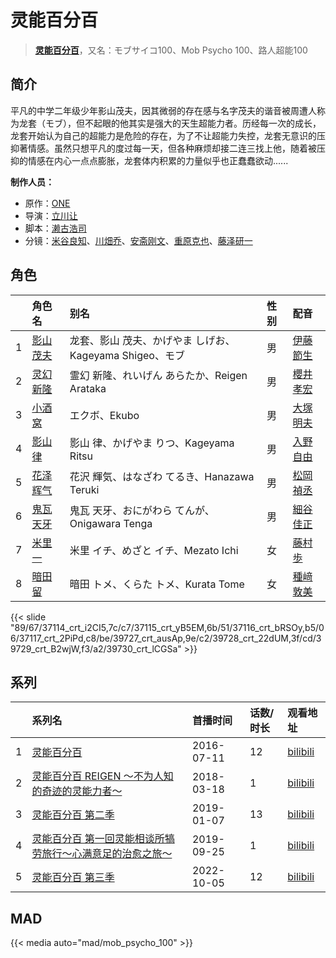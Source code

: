 # 灵能百分百


> <u>**[灵能百分百](http://bgm.tv/subject/158316)**</u>，又名：モブサイコ100、Mob Psycho 100、路人超能100

## 简介


平凡的中学二年级少年影山茂夫，因其微弱的存在感与名字茂夫的谐音被周遭人称为龙套（モブ），但不起眼的他其实是强大的天生超能力者。历经每一次的成长，龙套开始认为自己的超能力是危险的存在，为了不让超能力失控，龙套无意识的压抑著情感。虽然只想平凡的度过每一天，但各种麻烦却接二连三找上他，随着被压抑的情感在内心一点点膨胀，龙套体内积累的力量似乎也正蠢蠢欲动......

**制作人员：**
- 原作：[ONE](http://bgm.tv/person/8513)
- 导演：[立川让](http://bgm.tv/person/12410)
- 脚本：[濑古浩司](http://bgm.tv/person/15614)
- 分镜：[米谷良知](http://bgm.tv/person/1270)、[川畑乔](http://bgm.tv/person/14725)、[安斋刚文](http://bgm.tv/person/12750)、[重原克也](http://bgm.tv/person/19376)、[藤泽研一](http://bgm.tv/person/12488)

## 角色

|     |   角色名   |   别名  | 性别 |  配音  |
|:--- |:------  |:----      |:---  |:--   |
| 1 | [影山茂夫](http://bgm.tv/character/37114) | 龙套、影山 茂夫、かげやま しげお、Kageyama Shigeo、モブ | 男 | [伊藤節生](http://bgm.tv/person/21438) |
| 2 | [灵幻新隆](http://bgm.tv/character/37115) | 霊幻 新隆、れいげん あらたか、Reigen Arataka | 男 | [櫻井孝宏](http://bgm.tv/person/4015) |
| 3 | [小酒窝](http://bgm.tv/character/37116) | エクボ、Ekubo | 男 | [大塚明夫](http://bgm.tv/person/3832) |
| 4 | [影山律](http://bgm.tv/character/37117) | 影山 律、かげやま りつ、Kageyama Ritsu | 男 | [入野自由](http://bgm.tv/person/4258) |
| 5 | [花泽辉气](http://bgm.tv/character/39727) | 花沢 輝気、はなざわ てるき、Hanazawa Teruki | 男 | [松岡禎丞](http://bgm.tv/person/5764) |
| 6 | [鬼瓦天牙](http://bgm.tv/character/39728) | 鬼瓦 天牙、おにがわら てんが、Onigawara Tenga | 男 | [細谷佳正](http://bgm.tv/person/4982) |
| 7 | [米里一](http://bgm.tv/character/39729) | 米里 イチ、めざと イチ、Mezato Ichi | 女 | [藤村歩](http://bgm.tv/person/4783) |
| 8 | [暗田留](http://bgm.tv/character/39730) | 暗田 トメ、くらた トメ、Kurata Tome | 女 | [種﨑敦美](http://bgm.tv/person/7575) |

{{< slide "89/67/37114_crt_i2CI5,7c/c7/37115_crt_yB5EM,6b/51/37116_crt_bRSOy,b5/06/37117_crt_2PiPd,c8/be/39727_crt_ausAp,9e/c2/39728_crt_22dUM,3f/cd/39729_crt_B2wjW,f3/a2/39730_crt_lCGSa" >}}

## 系列

|     |   系列名   |   首播时间  | 话数/时长  | 观看地址 |
|:---  |:------    |:----      |:---       |:---  |
| 1 |[灵能百分百](https://bgm.tv/subject/158316)| 2016-07-11 | 12 | [bilibili](https://www.bilibili.com/bangumi/play/ss5058)  |
| 2 |[灵能百分百 REIGEN ～不为人知的奇迹的灵能力者～](https://bgm.tv/subject/228109)| 2018-03-18 | 1 | [bilibili](https://www.bilibili.com/bangumi/play/ss23833)  |
| 3 |[灵能百分百 第二季](https://bgm.tv/subject/240760)| 2019-01-07 | 13 | [bilibili](https://www.bilibili.com/bangumi/play/ss26297)  |
| 4 |[灵能百分百 第一回灵能相谈所犒劳旅行～心满意足的治愈之旅～](https://bgm.tv/subject/279700)| 2019-09-25 | 1 | [bilibili](https://www.bilibili.com/bangumi/play/ss28610)  |
| 5 |[灵能百分百 第三季](https://bgm.tv/subject/353605)| 2022-10-05 | 12 | [bilibili](https://www.bilibili.com/bangumi/play/ss43141)  |


## MAD

{{< media  auto="mad/mob_psycho_100"  >}}


